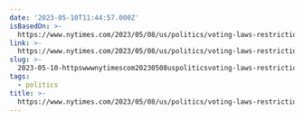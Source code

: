```yaml
---
date: '2023-05-10T11:44:57.000Z'
isBasedOn: >-
  https://www.nytimes.com/2023/05/08/us/politics/voting-laws-restrictions-republicans.html?smid=nytcore-ios-share&referringSource=articleShare
link: >-
  https://www.nytimes.com/2023/05/08/us/politics/voting-laws-restrictions-republicans.html?smid=nytcore-ios-share&referringSource=articleShare
slug: >-
  2023-05-10-httpswwwnytimescom20230508uspoliticsvoting-laws-restrictions-republicanshtmlsmidnytcore-ios-shareandreferringsourcearticleshare
tags:
  - politics
title: >-
  https://www.nytimes.com/2023/05/08/us/politics/voting-laws-restrictions-republicans.html?smid=nytcore-ios-share&referringSource=articleShare
---
```


